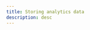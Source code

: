 ```yaml
---
title: Storing analytics data
description: desc
---
```


<inline-fragment platform="js" src="~/lib/analytics/fragments/js/storing.md"></inline-fragment>